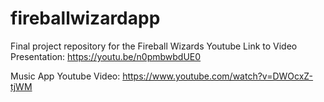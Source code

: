 # fireballwizardapp
Final project repository for the Fireball Wizards
Youtube Link to Video Presentation: https://youtu.be/n0pmbwbdUE0

Music App Youtube Video: https://www.youtube.com/watch?v=DWOcxZ-tjWM
